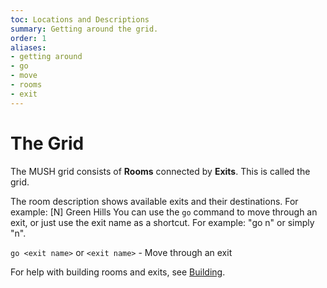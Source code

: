 ```yaml
---
toc: Locations and Descriptions
summary: Getting around the grid.
order: 1
aliases:
- getting around
- go
- move
- rooms
- exit
---
```

# The Grid

The MUSH grid consists of **Rooms** connected by **Exits**.  This is called the grid.

The room description shows available exits and their destinations.  For example:
      [N] Green Hills
You can use the `go` command to move through an exit, or just use the exit name as a shortcut.  For example:  "go n" or simply "n".

`go <exit name>` or `<exit name>` - Move through an exit

For help with building rooms and exits, see [Building](/help/building).
